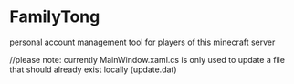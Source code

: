 # FamilyTong

personal account management tool for players of this minecraft server


//please note: currently MainWindow.xaml.cs is only used to update a file that should already exist locally (update.dat)
